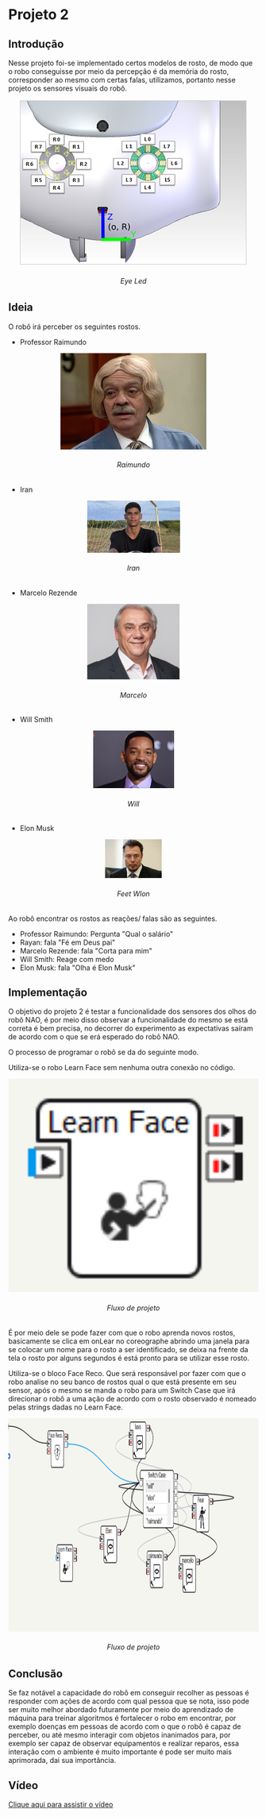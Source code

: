 # Projeto 2

## Introdução

Nesse projeto foi-se implementado certos modelos de rosto, de modo que o robo conseguisse por meio da percepção é da memória do rosto, corresponder ao mesmo com certas falas, utilizamos, portanto nesse projeto os sensores visuais do robô.

<p align="center">
  <img width="458" height="334" src= img21.png title="Eye Led">
  <h6 align="center">Eye Led</h6>
</p>

## Ideia
O robô irá perceber os seguintes rostos.

* Professor Raimundo
<p align="center">
  <img width="294" height="194" src= img22.png title="Raimundo head">
  <h6 align="center">Raimundo</h6>
</p>

* Iran 
<p align="center">
  <img width="187" height="105" src= img23.png title="Luva head">
  <h6 align="center">Iran</h6>
</p>

* Marcelo Rezende
<p align="center">
  <img width="186" height="152" src= img24.png title="Marcelo head">
  <h6 align="center">Marcelo</h6>
</p>

* Will Smith
<p align="center">
  <img width="163" height="116" src= img25.png title="Will head">
  <h6 align="center">Will</h6>
</p>

* Elon Musk
<p align="center">
  <img width="114" height="78" src= img26.png title="Elon head">
  <h6 align="center">Feet Wlon</h6>
</p>

Ao robô encontrar os rostos as reações/ falas são as seguintes.

* Professor Raimundo: Pergunta "Qual o salário"
* Rayan: fala "Fé em Deus pai"
* Marcelo Rezende: fala "Corta para mim"
* Will Smith: Reage com medo
* Elon Musk: fala "Olha é Elon Musk"

## Implementação

O objetivo do projeto 2 é testar a funcionalidade dos sensores dos olhos do robô NAO, é por meio disso observar a funcionalidade do mesmo se está correta é bem precisa, no decorrer do experimento as expectativas saíram de acordo com o que se erá esperado do robô NAO.

O processo de programar o robô se da do seguinte modo.

Utiliza-se o robo Learn Face sem nenhuma outra conexão no código.

<p align="center">
  <img width="728" height=430" src= img27.png title="Flow">
  <h6 align="center">Fluxo de projeto</h6>
</p>

É por meio dele se pode fazer com que o robo aprenda novos rostos, basicamente se clica em onLear no coreographe abrindo uma janela para se colocar um nome para o rosto a ser identificado, se deixa na frente da tela o rosto por alguns segundos é está pronto para se utilizar esse rosto.

Utiliza-se o bloco Face Reco. Que será responsável por fazer com que o robo analise no seu banco de rostos qual o que está presente em seu sensor, após o mesmo se manda o robo para um Switch Case que irá direcionar o robô a uma ação de acordo com o rosto observado é nomeado pelas strings dadas no Learn Face.

<p align="center">
  <img width="728" height=430" src= img20.png title="Flow">
  <h6 align="center">Fluxo de projeto</h6>
</p>

## Conclusão
Se faz notável a capacidade do robô em conseguir recolher as pessoas é responder com ações de acordo com qual pessoa que se nota, isso pode ser muito melhor abordado futuramente por meio do aprendizado de máquina para treinar algoritmos é fortalecer o robo em encontrar, por exemplo doenças em pessoas de acordo com o que o robô é capaz de perceber, ou até mesmo interagir com objetos inanimados para, por exemplo ser capaz de observar equipamentos e realizar reparos, essa interação com o ambiente é muito importante é pode ser muito mais aprimorada, dai sua importância.

## Vídeo
[Clique aqui para assistir o vídeo](https://www.youtube.com/)
